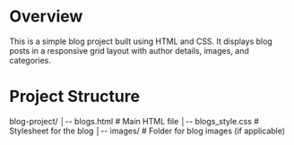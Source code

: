 # Overview

This is a simple blog project built using HTML and CSS. It displays blog posts in a responsive grid layout with author details, images, and categories.

# Project Structure

blog-project/
│-- blogs.html         # Main HTML file
│-- blogs_style.css    # Stylesheet for the blog
│-- images/            # Folder for blog images (if applicable)
